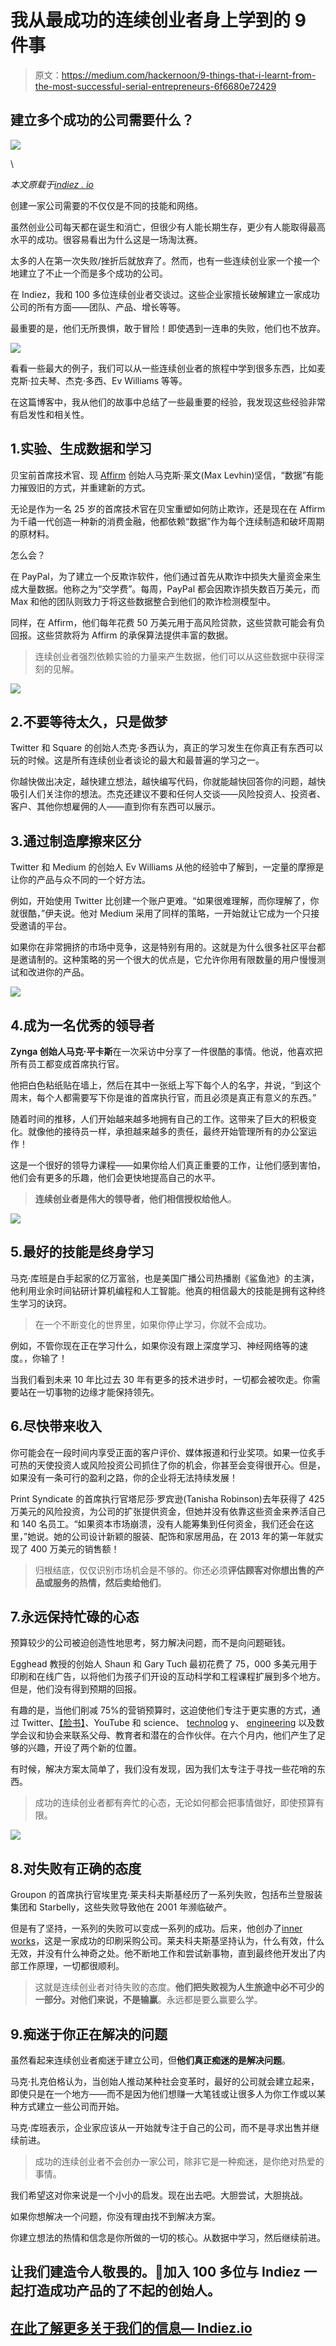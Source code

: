 # 我从最成功的连续创业者身上学到的 9 件事

> 原文：<https://medium.com/hackernoon/9-things-that-i-learnt-from-the-most-successful-serial-entrepreneurs-6f6680e72429>

## 建立多个成功的公司需要什么？

![](img/f020fc4cd1000a7cf5dd42b4c1493c76.png)

\

*本文原载于*[*indiez . io*](https://www.indiez.io/blogs/9-things-ive-learned-from-the-most-successful-serial?utm_source=Medium&utm_medium=Content&utm_campaign=9_things_I_learned)

创建一家公司需要的不仅仅是不同的技能和网络。

虽然创业公司每天都在诞生和消亡，但很少有人能长期生存，更少有人能取得最高水平的成功。很容易看出为什么这是一场淘汰赛。

太多的人在第一次失败/挫折后就放弃了。然而，也有一些连续创业家一个接一个地建立了不止一个而是多个成功的公司。

在 Indiez，我和 100 多位连续创业者交谈过。这些企业家擅长破解建立一家成功公司的所有方面——团队、产品、增长等等。

最重要的是，他们无所畏惧，敢于冒险！即使遇到一连串的失败，他们也不放弃。

![](img/fc3d2863994eb44dccee40a8b0102c48.png)

看看一些最大的例子，我们可以从一些连续创业者的旅程中学到很多东西，比如麦克斯·拉夫琴、杰克·多西、Ev Williams 等等。

在这篇博客中，我从他们的故事中总结了一些最重要的经验，我发现这些经验非常有启发性和相关性。

## 1.实验、生成数据和学习

贝宝前首席技术官、现 [Affirm](https://mixpanel.com/blog/2016/05/11/max-levchin-rethinks-consumer-finance/) 创始人马克斯·莱文(Max Levhin)坚信，“数据”有能力摧毁旧的方式，并重建新的方式。

无论是作为一名 25 岁的首席技术官在贝宝重塑如何防止欺诈，还是现在在 Affirm 为千禧一代创造一种新的消费金融，他都依赖“数据”作为每个连续制造和破坏周期的原材料。

怎么会？

在 PayPal，为了建立一个反欺诈软件，他们通过首先从欺诈中损失大量资金来生成大量数据。他称之为“交学费”。每周，PayPal 都会因欺诈损失数百万美元，而 Max 和他的团队则致力于将这些数据整合到他们的欺诈检测模型中。

同样，在 Affirm，他们每年花费 50 万美元用于高风险贷款，这些贷款可能会有负回报。这些贷款将为 Affirm 的承保算法提供丰富的数据。

> 连续创业者强烈依赖实验的力量来产生数据，他们可以从这些数据中获得深刻的见解。

![](img/0387340c3801319305fac436fee4fa69.png)

## 2.不要等待太久，只是做梦

Twitter 和 Square 的创始人杰克·多西认为，真正的学习发生在你真正有东西可以玩的时候。这是所有连续创业者谈论的最大和最普遍的学习之一。

你越快做出决定，越快建立想法，越快编写代码，你就能越快回答你的问题，越快吸引人们关注你的想法。杰克还建议不要和任何人交谈——风险投资人、投资者、客户、其他你想雇佣的人——直到你有东西可以展示。

## 3.通过制造摩擦来区分

Twitter 和 Medium 的创始人 Ev Williams 从他的经验中了解到，一定量的摩擦是让你的产品与众不同的一个好方法。

例如，开始使用 Twitter 比创建一个账户更难。“如果很难理解，而你理解了，你就很酷，”伊夫说。他对 Medium 采用了同样的策略，一开始就让它成为一个只接受邀请的平台。

如果你在非常拥挤的市场中竞争，这是特别有用的。这就是为什么很多社区平台都是邀请制的。这种策略的另一个很大的优点是，它允许你用有限数量的用户慢慢测试和改进你的产品。

![](img/475dc06f7da385b7b04539d348580707.png)

## 4.成为一名优秀的领导者

**Zynga 创始人马克·平卡斯**在一次采访中分享了一件很酷的事情。他说，他喜欢把所有员工都变成首席执行官。

他把白色粘纸贴在墙上，然后在其中一张纸上写下每个人的名字，并说，“到这个周末，每个人都需要写下你是谁的首席执行官，而且必须是真正有意义的东西。”

随着时间的推移，人们开始越来越多地拥有自己的工作。这带来了巨大的积极变化。就像他的接待员一样，承担越来越多的责任，最终开始管理所有的办公室运作！

这是一个很好的领导力课程——如果你给人们真正重要的工作，让他们感到害怕，他们会有更多的乐趣，他们会更快地提高自己的水平。

> **连续创业者是伟大的领导者，他们相信授权给他人**。

![](img/011d03d117c7d4c25b66430532dc0fd5.png)

## 5.最好的技能是终身学习

马克·库班是白手起家的亿万富翁，也是美国广播公司热播剧《鲨鱼池》的主演，他利用业余时间钻研计算机编程和人工智能。他真的相信最大的技能是拥有这种终生学习的诀窍。

> 在一个不断变化的世界里，如果你停止学习，你就不会成功。

例如，不管你现在正在学习什么，如果你没有跟上深度学习、神经网络等的速度。，你输了！

当我们看到未来 10 年比过去 30 年有更多的技术进步时，一切都会被吹走。你需要站在一切事物的边缘才能保持领先。

## 6.尽快带来收入

你可能会在一段时间内享受正面的客户评价、媒体报道和行业奖项。如果一位炙手可热的天使投资人或风险投资公司抓住了你的机会，你甚至会变得很开心。但是，如果没有一条可行的盈利之路，你的企业将无法持续发展！

Print Syndicate 的首席执行官塔尼莎·罗宾逊(Tanisha Robinson)去年获得了 425 万美元的风险投资，为公司的扩张提供资金，但她并没有依靠这些资金来养活自己和 140 名员工。“如果资本市场崩溃，没有人能筹集到任何资金，我们还会在这里，”她说。她的公司设计新颖的服装、配饰和家居用品，在 2013 年的第一年就实现了 400 万美元的销售额！

> 归根结底，仅仅识别市场机会是不够的。你还必须**评估顾客对你想出售的产品或服务的热情，然后卖给他们**。

## 7.永远保持忙碌的心态

预算较少的公司被迫创造性地思考，努力解决问题，而不是向问题砸钱。

Egghead 教授的创始人 Shaun 和 Gary Tuch 最初花费了 75，000 多美元用于印刷和在线广告，以将他们为孩子们开设的互动科学和工程课程扩展到多个地方。但是，他们没有得到预期的回报。

有趣的是，当他们削减 75%的营销预算时，这迫使他们专注于更实惠的方式，通过 Twitter、[【脸书】](https://hackernoon.com/tagged/facebook)、YouTube 和 science、 [technolog](https://hackernoon.com/tagged/technology) y、 [engineering](https://hackernoon.com/tagged/engineering) 以及数学会议和协会来联系父母、教育者和潜在的合作伙伴。在六个月内，他们产生了足够的兴趣，开设了两个新的位置。

有时候，解决方案太简单了，我们没有发现，因为我们太专注于寻找一些花哨的东西。

> 成功的连续创业者都有奔忙的心态，无论如何都会把事情做好，即使预算有限。

![](img/94aaac727999f1e7cf649c787c461b74.png)

## 8.对失败有正确的态度

Groupon 的首席执行官埃里克·莱夫科夫斯基经历了一系列失败，包括布兰登服装集团和 Starbelly，这些失败导致他在 2001 年濒临破产。

但是有了坚持，一系列的失败可以变成一系列的成功。后来，他创办了[inner works](http://www.inwk.com/)，这是一家成功的印刷采购公司。莱夫科夫斯基坚持认为，什么有效，什么无效，并没有什么神奇之处。他不断地工作和尝试新事物，直到最终他开发出了内部工作原理，一切都很顺利。

> 这就是连续创业者对待失败的态度。**他们把失败视为人生旅途中必不可少的一部分。对他们来说，不是输赢**。永远都是要么赢要么学。

## 9.痴迷于你正在解决的问题

虽然看起来连续创业者痴迷于建立公司，但**他们真正痴迷的是解决问题**。

马克·扎克伯格认为，当创始人推动某种社会变革时，最好的公司就会建立起来，即使只是在一个地方——而不是因为他们想赚一大笔钱或让很多人为你工作或以某种方式建立一些公司而开始。

马克·库班表示，企业家应该从一开始就专注于自己的公司，而不是寻求出售并继续前进。

> 成功的连续创业者不会创办一家公司，除非它是一种痴迷，是你绝对热爱的事情。

我们希望这对你来说是一个小小的启发。现在出去吧。大胆尝试，大胆挑战。

如果你想解决一个问题，你没有理由找不到解决方案。

你建立想法的热情和信念是你所做的一切的核心。从数据中学习，然后继续前进。

## 让我们建造令人敬畏的。🙌加入 100 多位与 Indiez 一起打造成功产品的了不起的创始人。

## [在此了解更多关于我们的信息— Indiez.io](http://www.indiez.io?utm_source=Blog&utm_medium=medium_bottom_inline_link&utm_term=serial_entrepeneurs)